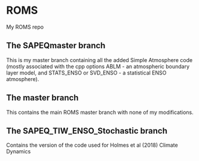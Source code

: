 # ROMS
My ROMS repo

## The SAPEQmaster branch
This is my master branch containing all the added Simple Atmosphere code (mostly associated with the cpp options ABLM - an atmospheric boundary layer model, and STATS_ENSO or SVD_ENSO - a statistical ENSO atmosphere).

## The master branch
This contains the main ROMS master branch with none of my modifications.

## The SAPEQ_TIW_ENSO_Stochastic branch
Contains the version of the code used for Holmes et al (2018) Climate Dynamics

